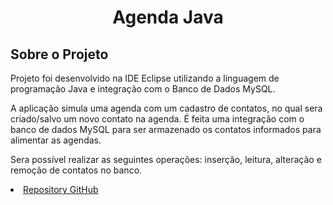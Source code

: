 <h1 align="center">Agenda Java</h1>

<h2>Sobre o Projeto</h2>

Projeto foi desenvolvido na IDE Eclipse utilizando a linguagem de programação Java e integração com o Banco de Dados MySQL.

A aplicação simula uma agenda com um cadastro de contatos, no qual sera criado/salvo um novo contato na agenda. É feita uma integração com o banco de dados MySQL para ser armazenado os contatos informados para alimentar as agendas.

Sera possível realizar as seguintes operações: inserção, leitura, alteração e remoção de contatos no banco.

<li><a href="https://github.com/Marcoslira91/ProjetoAgenda.git">Repository GitHub</a></li>
